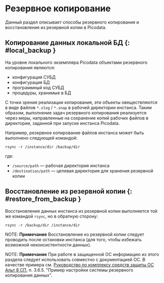 # Резервное копирование

Данный раздел описывает способы резервного копирования и восстановления
из резервной копии в Picodata.


## Копирование данных локальной БД  {: #local_backup }

На уровне локального экземпляра Picodata объектами резервного копирования
являются:

- конфигурация СУБД
- конфигурация БД
- программный код СУБД
- процедуры, хранимые в БД <!-- TODO link sql routines doc -->

С точки зрения реализации копирования, эти объекты овеществляются в виде
файлов `*.xlog` / `*.snap` в рабочей директории инстанса. Таким образом,
выполнение задач резервного копирования реализуется через меры,
направленные на сохранение копий рабочих файлов в директории, заданной
при запуске инстанса Picodata.

Например, резервное копирование файлов инстанса может быть выполнено
следующей командой:

```shell
rsync -r /instance/dir /backup/dir
```

где:

- `/source/path` — рабочая директория инстанса
- `/destination/path` — целевая директория для хранения резервной копии

## Восстановление из резервной копии  {: #restore_from_backup }

Восстановление данных инстанса из резервной копии выполняется той же
командой `rsync`, но в обратную сторону:

```shell
rsync -r /backup/dir /instance/dir
```

NOTE: **Примечание** Восстановление из резервной копии следует проводить
после остановки инстанса (для того, чтобы избежать возможной
неконсистентности данных).

NOTE: **Примечание** При работе в защищенной ОС информацию из этого
раздела следует использовать совместно с документацией ОС. В качестве
примера см. [Руководство по комплексу средств защиты ОС Альт 8
СП](https://www.basealt.ru/fileadmin/user_upload/manual/lknv.11100-01-99-03-rukovodstvo-po-ksz.pdf),
п. 3.6.5. "Пример настройки системы резервного копирования данных".
